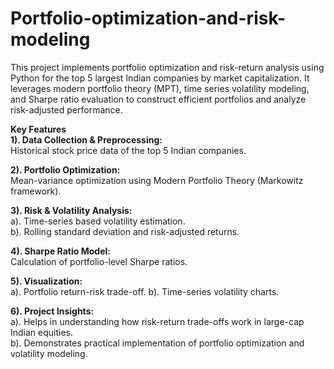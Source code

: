 # Portfolio-optimization-and-risk-modeling
This project implements portfolio optimization and risk-return analysis using Python for the top 5 largest Indian companies by market capitalization. It leverages modern portfolio theory (MPT), time series volatility modeling, and Sharpe ratio evaluation to construct efficient portfolios and analyze risk-adjusted performance.

**Key Features**<br>
**1). Data Collection & Preprocessing:**<br>
Historical stock price data of the top 5 Indian companies.

**2). Portfolio Optimization:**<br>
Mean-variance optimization using Modern Portfolio Theory (Markowitz framework).<br>

**3). Risk & Volatility Analysis:**<br>
a). Time-series based volatility estimation.<br>
b). Rolling standard deviation and risk-adjusted returns.<br>

**4). Sharpe Ratio Model:**<br>
Calculation of portfolio-level Sharpe ratios.

**5). Visualization:**<br>
a). Portfolio return-risk trade-off.
b). Time-series volatility charts.

**6). Project Insights:**<br>
a). Helps in understanding how risk-return trade-offs work in large-cap Indian equities.<br>
b). Demonstrates practical implementation of portfolio optimization and volatility modeling.
